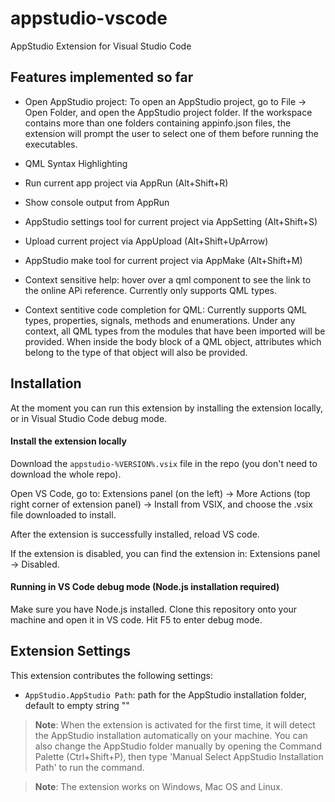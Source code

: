 # appstudio-vscode
AppStudio Extension for Visual Studio Code

## Features implemented so far

* Open AppStudio project: To open an AppStudio project, go to File -> Open Folder, and open the AppStudio project folder. If the workspace contains more than one folders containing appinfo.json files, the extension will prompt the user to select one of them before running the executables.  

* QML Syntax Highlighting

* Run current app project via AppRun (Alt+Shift+R)

* Show console output from AppRun

* AppStudio settings tool for current project via AppSetting (Alt+Shift+S)

* Upload current project via AppUpload (Alt+Shift+UpArrow)

* AppStudio make tool for current project via AppMake (Alt+Shift+M)

* Context sensitive help: hover over a qml component to see the link to the online APi reference. Currently only supports QML types.

* Context sentitive code completion for QML: Currently supports QML types, properties, signals, methods and enumerations. Under any context, all QML types from the modules that have been imported will be provided. When inside the body block of a QML object, attributes which belong to the type of that object will also be provided. 

## Installation

At the moment you can run this extension by installing the extension locally, or in Visual Studio Code debug mode.

#### Install the extension locally 

Download the `appstudio-%VERSION%.vsix` file in the repo (you don't need to download the whole repo). 

Open VS Code, go to: Extensions panel (on the left) -> More Actions (top right corner of extension panel) -> Install from VSIX, and choose the .vsix file downloaded to install. 

After the extension is successfully installed, reload VS code.

If the extension is disabled, you can find the extension in: Extensions panel -> Disabled.

#### Running in VS Code debug mode (Node.js installation required)

Make sure you have Node.js installed. Clone this repository onto your machine and open it in VS code. Hit F5 to enter debug mode.

## Extension Settings

This extension contributes the following settings:

* `AppStudio.AppStudio Path`: path for the AppStudio installation folder, default to empty string ""

> **Note**: When the extension is activated for the first time, it will detect the AppStudio installation automatically on your machine. You can also change the AppStudio folder manually by opening the Command Palette (Ctrl+Shift+P), then type 'Manual Select AppStudio Installation Path' to run the command.

> **Note**: The extension works on Windows, Mac OS and Linux.
